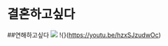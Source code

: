 # 결혼하고싶다
##연해하고싶다
![](http://cfs15.tistory.com/image/16/tistory/2009/02/24/21/39/49a3ea934d631)
!{}(https://youtu.be/hzxSJzudwOc)

